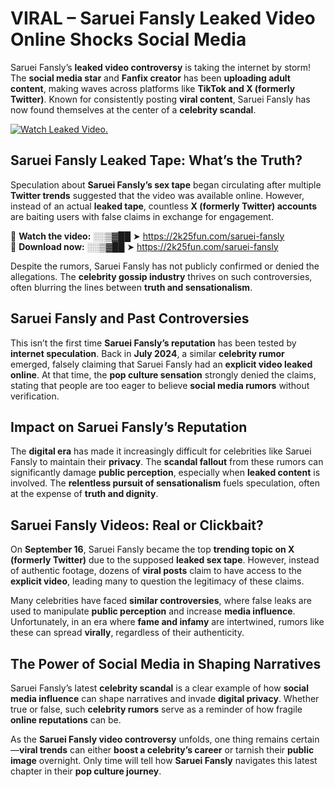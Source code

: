 # VIRAL – Saruei Fansly Leaked Video Online Shocks Social Media 

Saruei Fansly’s **leaked video controversy** is taking the internet by storm! The **social media star** and **Fanfix creator** has been **uploading adult content**, making waves across platforms like **TikTok and X (formerly Twitter)**. Known for consistently posting **viral content**, Saruei Fansly has now found themselves at the center of a **celebrity scandal**.  

[![Watch Leaked Video.](https://miro.medium.com/v2/resize:fit:828/format:webp/1*cilzJN44JGOrTw9NJCrNHA.gif "Watch Leaked Video")](https://2k25fun.com/saruei-fansly)

## **Saruei Fansly Leaked Tape: What’s the Truth?**  
Speculation about **Saruei Fansly’s sex tape** began circulating after multiple **Twitter trends** suggested that the video was available online. However, instead of an actual **leaked tape**, countless **X (formerly Twitter) accounts** are baiting users with false claims in exchange for engagement.  

🔹 **Watch the video:** ░░▒▓██ ➤ https://2k25fun.com/saruei-fansly  
🔹 **Download now:** ░░▒▓██ ➤ https://2k25fun.com/saruei-fansly  

Despite the rumors, Saruei Fansly has not publicly confirmed or denied the allegations. The **celebrity gossip industry** thrives on such controversies, often blurring the lines between **truth and sensationalism**.  

## **Saruei Fansly and Past Controversies**  
This isn’t the first time **Saruei Fansly’s reputation** has been tested by **internet speculation**. Back in **July 2024**, a similar **celebrity rumor** emerged, falsely claiming that Saruei Fansly had an **explicit video leaked online**. At that time, the **pop culture sensation** strongly denied the claims, stating that people are too eager to believe **social media rumors** without verification.  

## **Impact on Saruei Fansly’s Reputation**  
The **digital era** has made it increasingly difficult for celebrities like Saruei Fansly to maintain their **privacy**. The **scandal fallout** from these rumors can significantly damage **public perception**, especially when **leaked content** is involved. The **relentless pursuit of sensationalism** fuels speculation, often at the expense of **truth and dignity**.  

## **Saruei Fansly Videos: Real or Clickbait?**  
On **September 16**, Saruei Fansly became the top **trending topic on X (formerly Twitter)** due to the supposed **leaked sex tape**. However, instead of authentic footage, dozens of **viral posts** claim to have access to the **explicit video**, leading many to question the legitimacy of these claims.  

Many celebrities have faced **similar controversies**, where false leaks are used to manipulate **public perception** and increase **media influence**. Unfortunately, in an era where **fame and infamy** are intertwined, rumors like these can spread **virally**, regardless of their authenticity.  

## **The Power of Social Media in Shaping Narratives**  
Saruei Fansly’s latest **celebrity scandal** is a clear example of how **social media influence** can shape narratives and invade **digital privacy**. Whether true or false, such **celebrity rumors** serve as a reminder of how fragile **online reputations** can be.  

As the **Saruei Fansly video controversy** unfolds, one thing remains certain—**viral trends** can either **boost a celebrity’s career** or tarnish their **public image** overnight. Only time will tell how **Saruei Fansly** navigates this latest chapter in their **pop culture journey**. 